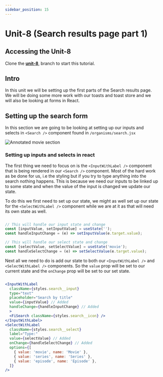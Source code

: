```yaml
---
sidebar_position: 15
---
```


# Unit-8 (Search results page part 1)

## Accessing the Unit-8

Clone the **[unit-8](https://github.com/paul-blackwell/movie-search/tree/unit-8)**, branch to start this tutorial.


## Intro

In this unit we will be setting up the first parts of the Search results page. We will be doing some more work with our toasts and toast store and we will also be looking at forms in React.


## Setting up the search form

In this section we are going to be looking at setting up our inputs and selects in `<Search />` component found in `/organisms/search.jsx`

![Annotated movie section](/img/unit-8/annotated-home-page.png)

### Setting up inputs and selects in react

The first thing we need to focus on is the `<InputWithLabel />` component that is being rendered in our `<Search />` component. Most of the hard work as be done for us, i.e the styling but if you try to type anything into the search nothing happens. This is because we need our inputs to be linked up to some state and when the value of the input is changed we update our state.

To do this we first need to set up our state, we might as well set up our state for the `<SelectWithLabel />` component while we are at it as that will need its own state as well.

``` js

// This will handle our input state and change
const [inputValue, setInputValue] = useState('');
const handleInputChange = (e) => setInputValue(e.target.value);

// This will handle our select state and change
const [selectValue, setSelectValue] = useState('movie');
const handleSelectChange = (e) => setSelectValue(e.target.value);

```

Next all we need to do is add our state to both our `<InputWithLabel />` and `<SelectWithLabel />` components. So the `value` prop will be set to our current state and the `onChange` prop will be set to our set state.

``` jsx

<InputWithLabel
  className={styles.search__input}
  type="text"
  placeholder="Search by title"
  value={inputValue} // Added
  handleChange={handleInputChange} // Added
  >
  <FiSearch className={styles.search__icon} />
</InputWithLabel>
<SelectWithLabel
  className={styles.search__select}
  label="Type:"
  value={selectValue} // Added 
  onChange={handleSelectChange} // Added
  options={[
    { value: 'movie', name: 'Movie' },
    { value: 'series', name: 'Series' },
    { value: 'episode', name: 'Episode' },
  ]}
/>

```


